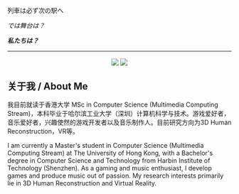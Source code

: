 列車は必ず次の駅へ 

*では舞台は？*

***私たちは？***

</center>

___
<center>

<a href="https://space.bilibili.com/20233752" target="_blank"><img  align=center src="https://img.shields.io/badge/Bilibili-千秋千秋千秋千-%23ff00f9?style=for-the-badge"/></a> <a href="https://music.163.com/#/artist?id=32874710" target="_blank"><img  align=center src="https://img.shields.io/badge/网易云音乐-GL1STENING-%23e60026?style=for-the-badge"/></a>

</center>

## 关于我 / About Me

我目前就读于香港大学 MSc in Computer Science (Multimedia Computing Stream)，本科毕业于哈尔滨工业大学（深圳）计算机科学与技术。游戏爱好者，音乐爱好者，兴趣使然的游戏开发者以及音乐制作人。目前研究方向为3D Human Reconstruction，VR等。

I am currently a Master's student in Computer Science (Multimedia Computing Stream) at The University of Hong Kong, with a Bachelor's degree in Computer Science and Technology from Harbin Institute of Technology (Shenzhen). As a gaming and music enthusiast, I develop games and produce music out of passion. My research interests primarily lie in 3D Human Reconstruction and Virtual Reality.